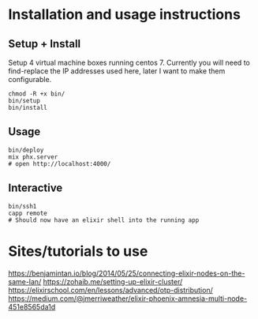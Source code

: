 # Installation and usage instructions
## Setup + Install
Setup 4 virtual machine boxes running centos 7. Currently you will need to find-replace the IP addresses used here, later I want to make them configurable.
```
chmod -R +x bin/
bin/setup
bin/install
```

## Usage
```
bin/deploy
mix phx.server
# open http://localhost:4000/
```

## Interactive
```
bin/ssh1
capp remote
# Should now have an elixir shell into the running app
```

# Sites/tutorials to use
https://benjamintan.io/blog/2014/05/25/connecting-elixir-nodes-on-the-same-lan/
https://zohaib.me/setting-up-elixir-cluster/
https://elixirschool.com/en/lessons/advanced/otp-distribution/
https://medium.com/@jmerriweather/elixir-phoenix-amnesia-multi-node-451e8565da1d

